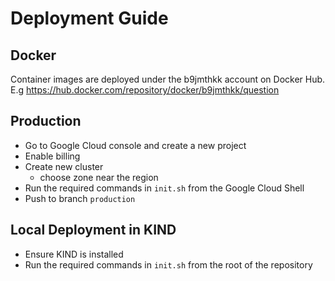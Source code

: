 # Deployment Guide

## Docker

Container images are deployed under the b9jmthkk account on Docker Hub. E.g https://hub.docker.com/repository/docker/b9jmthkk/question

## Production

- Go to Google Cloud console and create a new project
- Enable billing
- Create new cluster
  - choose zone near the region
- Run the required commands in `init.sh` from the Google Cloud Shell
- Push to branch `production`

## Local Deployment in KIND

- Ensure KIND is installed
- Run the required commands in `init.sh` from the root of the repository
